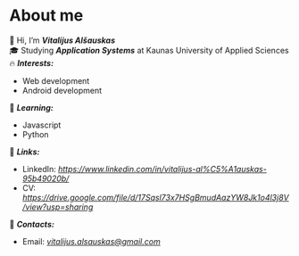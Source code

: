 # About me # 
👋 Hi, I’m ***Vitalijus Alšauskas***<br/>
🎓 Studying ***Application Systems*** at Kaunas University of Applied Sciences<br/>
🔥 ***Interests:***
- Web development
- Android development

🌱 ***Learning:***
- Javascript
- Python

💎 ***Links:***
- LinkedIn: *https://www.linkedin.com/in/vitalijus-al%C5%A1auskas-95b49020b/*
- CV: *https://drive.google.com/file/d/17Sqsl73x7HSgBmudAazYW8Jk1o4l3j8V/view?usp=sharing*

📮 ***Contacts:***
- Email: *vitalijus.alsauskas@gmail.com*
